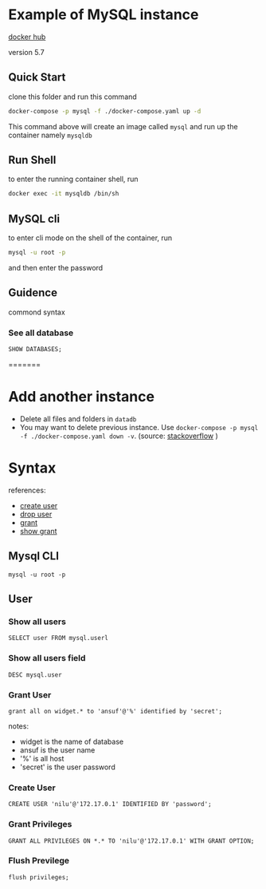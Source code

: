 # Example of MySQL instance

[docker hub](https://hub.docker.com/_/mysql)

version 5.7

## Quick Start

clone this folder and run this command

```sh
docker-compose -p mysql -f ./docker-compose.yaml up -d
```

This command above will create an image called `mysql` and run up the container namely `mysqldb`

## Run Shell

to enter the running container shell, run

```sh
docker exec -it mysqldb /bin/sh
```

## MySQL cli

to enter cli mode on the shell of the container, run

```sh
mysql -u root -p
```

and then enter the password

## Guidence

commond syntax

### See all database

```sql
SHOW DATABASES;
```
=======
# Add another instance

- Delete all files and folders in `datadb`
- You may want to delete previous instance. Use `docker-compose -p mysql -f ./docker-compose.yaml down -v`. (source: [stackoverflow](https://stackoverflow.com/questions/59838692/mysql-root-password-is-set-but-getting-access-denied-for-user-rootlocalhost) ) 

# Syntax

references:
- [create user](https://dev.mysql.com/doc/refman/5.6/en/create-user.html)
- [drop user](https://dev.mysql.com/doc/refman/5.6/en/drop-user.html)
- [grant](https://dev.mysql.com/doc/refman/8.0/en/grant.html)
- [show grant](https://dev.mysql.com/doc/refman/8.0/en/show-grants.html)

## Mysql CLI

```
mysql -u root -p
```

## User

### Show all users

```
SELECT user FROM mysql.userl
```

### Show all users field

```
DESC mysql.user
```

### Grant User

```
grant all on widget.* to 'ansuf'@'%' identified by 'secret';
```
notes:
- widget is the name of database
- ansuf is the user name
- '%' is all host
- 'secret' is the user password

### Create User 

```
CREATE USER 'nilu'@'172.17.0.1' IDENTIFIED BY 'password';
```

### Grant Privileges

```
GRANT ALL PRIVILEGES ON *.* TO 'nilu'@'172.17.0.1' WITH GRANT OPTION;
```

### Flush Previlege

```
flush privileges;
```